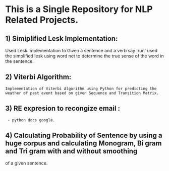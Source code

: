 
# This is a Single Repository for NLP Related Projects.

## 1) Simiplified Lesk Implementation:
   Used Lesk Implementation to Given a sentence and a verb say 'run' used the simplified lesk using word net to determine the true sense of the word in the sentence.
## 2) Viterbi Algorithm:
    Implementation of Viterbi Algorithm using Python for predicting the weather of past event based on given Sequence and Transition Matrix.
## 3) RE expresion to recongize email :
     - python docs google.
## 4) Calculating Probability of Sentence by using a huge corpus and calculating Monogram, Bi gram and Tri gram with and without smoothing
of a given sentence.    
